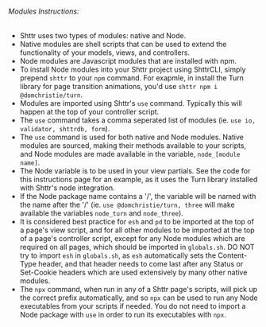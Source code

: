 ###### Modules Instructions:

- Shttr uses two types of modules: native and Node.
- Native modules are shell scripts that can be used to extend the functionality of your models, views, and controllers.
- Node modules are Javascript modules that are installed with npm.
- To install Node modules into your Shttr project using ShttrCLI, simply prepend `shttr` to your `npm` command. For exapmle, in install the Turn library for page transition animations, you'd use `shttr npm i @domchristie/turn`.
- Modules are imported using Shttr's `use` command. Typically this will happen at the top of your controller script.
- The `use` command takes a comma seperated list of modules (ie. `use io, validator, shttrdb, form`).
- The `use` command is used for both native and Node modules. Native modules are sourced, making their methods available to your scripts, and Node modules are made available in the variable, `node_[module name]`.
- The Node variable is to be used in your view partials. See the code for this instructions page for an example, as it uses the Turn library installed with Shttr's node integration.
- If the Node package name contains a '/', the variable will be named with the name after the '/' (ie. `use @domchristie/turn, three` will make available the variables `node_turn` and `node_three`).
- It is considered best practice for `esh` and `pd` to be imported at the top of a page's view script, and for all other modules to be imported at the top of a page's controller script, except for any Node modules which are required on all pages, which should be imported in `globals.sh`. DO NOT try to import `esh` in `globals.sh`, as `esh` automatically sets the Content-Type header, and that header needs to come last after any Status or Set-Cookie headers which are used extensively by many other native modules.
- The `npx` command, when run in any of a Shttr page's scripts, will pick up the correct prefix automatically, and so `npx` can be used to run any Node executables from your scripts if needed. You do not need to import a Node package with `use` in order to run its executables with `npx`.
